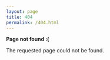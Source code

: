 ```yaml
---
layout: page
title: 404
permalink: /404.html
---
```


__Page not found :(__

The requested page could not be found.
